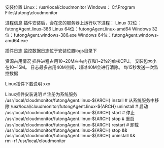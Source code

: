 安装位置
    Linux：/usr/local/cloudmonitor
    Windows： C:\Program Files\futong\cloudmonitor

进程信息
    插件安装后，会在您的服务器上运行以下进程：
    Linux 32位：futongAgent.linux-386
    Linux 64位：futongAgent.linux-amd64
    Windows 32位：futongAgent.windows-386.exe
    Windows 64位：futongAgent.windows-amd64.exe

插件日志
    监控数据日志位于安装位置logs目录下

资源占用情况
    插件进程占用10~20M左右内存和1~2%的单核CPU。
    安装包大小在10~15M。
    日志最多占用40M空间，超过40M会进行清除。
    每15秒发送一次监控数据

Linux插件下载说明
    xxx

Linux插件安装说明
    # 注册为系统服务
    /usr/local/cloudmonitor/futongAgent.linux-${ARCH} install
    # 从系统服务中移除
    /usr/local/cloudmonitor/futongAgent.linux-${ARCH} uninstall
    # 启动
    /usr/local/cloudmonitor/futongAgent.linux-${ARCH} start
    # 停止
    /usr/local/cloudmonitor/futongAgent.linux-${ARCH} stop
    # 重启
    /usr/local/cloudmonitor/futongAgent.linux-${ARCH} restart
    # 卸载
    /usr/local/cloudmonitor/futongAgent.linux-${ARCH} stop && \
    /usr/local/cloudmonitor/futongAgent.linux-${ARCH} uninstall && \
    rm -rf /usr/local/cloudmonitor